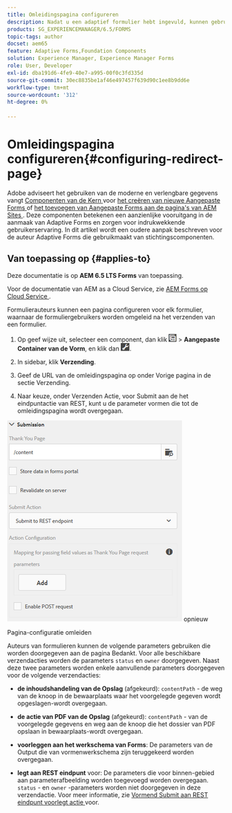 ```yaml
---
title: Omleidingspagina configureren
description: Nadat u een adaptief formulier hebt ingevuld, kunnen gebruikers worden omgeleid naar een webpagina die formulierauteurs kunnen configureren tijdens het maken van het formulier.
products: SG_EXPERIENCEMANAGER/6.5/FORMS
topic-tags: author
docset: aem65
feature: Adaptive Forms,Foundation Components
solution: Experience Manager, Experience Manager Forms
role: User, Developer
exl-id: dba191d6-4fe9-40e7-a995-00f0c3fd335d
source-git-commit: 30ec8835be1af46e497457f639d90c1ee8b9dd6e
workflow-type: tm+mt
source-wordcount: '312'
ht-degree: 0%

---
```


# Omleidingspagina configureren{#configuring-redirect-page}

<span class="preview"> Adobe adviseert het gebruiken van de moderne en verlengbare gegevens vangt [ Componenten van de Kern ](https://experienceleague.adobe.com/docs/experience-manager-core-components/using/adaptive-forms/introduction.html?lang=nl-NL) voor [ het creëren van nieuwe Aangepaste Forms ](/help/forms/using/create-an-adaptive-form-core-components.md) of [ het toevoegen van Aangepaste Forms aan de pagina&#39;s van AEM Sites ](/help/forms/using/create-or-add-an-adaptive-form-to-aem-sites-page.md). Deze componenten betekenen een aanzienlijke vooruitgang in de aanmaak van Adaptive Forms en zorgen voor indrukwekkende gebruikerservaring. In dit artikel wordt een oudere aanpak beschreven voor de auteur Adaptive Forms die gebruikmaakt van stichtingscomponenten. </span>

## Van toepassing op {#applies-to}

Deze documentatie is op **AEM 6.5 LTS Forms** van toepassing.

Voor de documentatie van AEM as a Cloud Service, zie [ AEM Forms op Cloud Service ](https://experienceleague.adobe.com/docs/experience-manager-cloud-service/content/forms/adaptive-forms-authoring/authoring-adaptive-forms-foundation-components/configure-submit-actions-and-metadata-submission/configuring-redirect-page.html?lang=nl-NL).

Formulierauteurs kunnen een pagina configureren voor elk formulier, waarnaar de formuliergebruikers worden omgeleid na het verzenden van een formulier.

1. Op geef wijze uit, selecteer een component, dan klik ![ gebied-niveau ](assets/field-level.png) > **Aangepaste Container van de Vorm**, en klik dan ![ cmp ](assets/cmppr.png).

1. In sidebar, klik **Verzending**.

1. Geef de URL van de omleidingspagina op onder Vorige pagina in de sectie Verzending.
1. Naar keuze, onder Verzenden Actie, voor Submit aan de het eindpuntactie van REST, kunt u de parameter vormen die tot de omleidingspagina wordt overgegaan.

![ Richt paginasonfiguratie ](assets/thank-you-setting-1.png) opnieuw

Pagina-configuratie omleiden

Auteurs van formulieren kunnen de volgende parameters gebruiken die worden doorgegeven aan de pagina Bedankt. Voor alle beschikbare verzendacties worden de parameters `status` en `owner` doorgegeven. Naast deze twee parameters worden enkele aanvullende parameters doorgegeven voor de volgende verzendacties:

* **de inhoudshandeling van de Opslag** (afgekeurd): `contentPath` - de weg van de knoop in de bewaarplaats waar het voorgelegde gegeven wordt opgeslagen-wordt overgegaan.

* **de actie van PDF van de Opslag** (afgekeurd): `contentPath` - van de voorgelegde gegevens en weg aan de knoop die het dossier van PDF opslaan in bewaarplaats-wordt overgegaan.

* **voorleggen aan het werkschema van Forms**: De parameters van de Output die van vormenwerkschema zijn teruggekeerd worden overgegaan.

* **legt aan REST eindpunt** voor: De parameters die voor binnen-gebied aan parameterafbeelding worden toegevoegd worden overgegaan. `status` - en `owner` -parameters worden niet doorgegeven in deze verzendactie. Voor meer informatie, zie [ Vormend Submit aan REST eindpunt voorlegt actie ](../../forms/using/configuring-submit-actions.md) voor.
